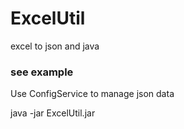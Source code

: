 # ExcelUtil
excel to json and java

### see example
Use ConfigService to manage json data

java -jar ExcelUtil.jar
